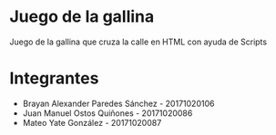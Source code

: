 # Juego de la gallina
Juego de la gallina que cruza la calle en HTML con ayuda de Scripts

# Integrantes

* Brayan Alexander Paredes Sánchez - 20171020106
* Juan Manuel Ostos Quiñones - 20171020086
* Mateo Yate González - 20171020087
